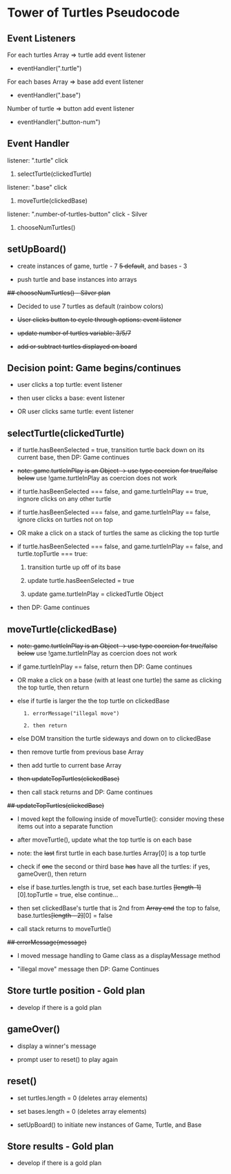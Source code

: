 # Tower of Turtles Pseudocode

## Event Listeners

For each turtles Array => turtle add event listener

- eventHandler(".turtle")

For each bases Array => base add event listener

- eventHandler(".base")

Number of turtle => button add event listener

- eventHandler(".button-num")

## Event Handler

listener: ".turtle" click

1. selectTurtle(clickedTurtle)

listener: ".base" click

1. moveTurtle(clickedBase)

listener: ".number-of-turtles-button" click - Silver

1. chooseNumTurtles()

## setUpBoard()

- create instances of game, turtle - 7 ~~5 default~~, and bases - 3

- push turtle and base instances into arrays

~~## chooseNumTurtles() - Silver plan~~

- Decided to use 7 turtles as default (rainbow colors)

- ~~User clicks button to cycle through options: event listener~~

- ~~update number of turtles variable: 3/5/7~~

- ~~add or subtract turtles displayed on board~~

## Decision point: Game begins/continues

- user clicks a top turtle: event listener

- then user clicks a base: event listener

- OR user clicks same turtle: event listener

## selectTurtle(clickedTurtle)

- if turtle.hasBeenSelected = true, transition turtle back down on its current base, then DP: Game continues

- ~~note: game.turtleInPlay is an Object -> use type coercion for true/false below~~ use !game.turtleInPlay as coercion does not work

- if turtle.hasBeenSelected === false, and game.turtleInPlay == true, ingnore clicks on any other turtle

- if turtle.hasBeenSelected === false, and game.turtleInPlay == false, ignore clicks on turtles not on top

- OR make a click on a stack of turtles the same as clicking the top turtle

- if turtle.hasBeenSelected === false, and game.turtleInPlay == false, and turtle.topTurtle === true:

  1.  transition turtle up off of its base

  2.  update turtle.hasBeenSelected = true

  3.  update game.turtleInPlay = clickedTurtle Object

- then DP: Game continues

## moveTurtle(clickedBase)

- ~~note: game.turtleInPlay is an Object -> use type coercion for true/false below~~ use !game.turtleInPlay as coercion does not work

- if game.turtleInPlay == false, return then DP: Game continues

- OR make a click on a base (with at least one turtle) the same as clicking the top turtle, then return

- else if turtle is larger the the top turtle on clickedBase

      	1. errorMessage("illegal move")

      	2. then return

- else DOM transition the turtle sideways and down on to clickedBase

- then remove turtle from previous base Array

- then add turtle to current base Array

- ~~then updateTopTurtles(clickedBase)~~

- then call stack returns and DP: Game continues

~~## updateTopTurtles(clickedBase)~~

- I moved kept the following inside of moveTurtle(): consider moving these items out into a separate function

- after moveTurtle(), update what the top turtle is on each base

- note: the ~~last~~ first turtle in each base.turtles Array[0] is a top turtle

- check if ~~one~~ the second or third base ~~has~~ have all the turtles: if yes, gameOver(), then return

- else if base.turtles.length is true, set each base.turtles ~~[length-1]~~[0].topTurtle = true, else continue...

- then set clickedBase's turtle that is 2nd from ~~Array end~~ the top to false, base.turtles~~[length - 2]~~[0] = false

- call stack returns to moveTurtle()

~~## errorMessage(message)~~

- I moved message handling to Game class as a displayMessage method

- "illegal move" message then DP: Game Continues

## Store turtle position - Gold plan

- develop if there is a gold plan

## gameOver()

- display a winner's message

- prompt user to reset() to play again

## reset()

- set turtles.length = 0 (deletes array elements)

- set bases.length = 0 (deletes array elements)

- setUpBoard() to initiate new instances of Game, Turtle, and Base

## Store results - Gold plan

- develop if there is a gold plan
